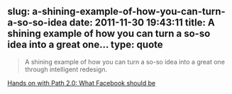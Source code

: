 slug: a-shining-example-of-how-you-can-turn-a-so-so-idea
date: 2011-11-30 19:43:11
title: A shining example of how you can turn a so-so idea into a great one...
type: quote
---

> A shining example of how you can turn a so-so idea into a great one through intelligent redesign.

[Hands on with Path 2.0: What Facebook should be](http://gigaom.com/apple/hands-on-with-path-2-0-what-facebook-should-be/)
